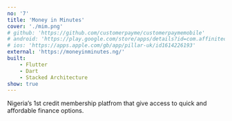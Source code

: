 ```yaml
---
no: '7'
title: 'Money in Minutes'
cover: './mim.png'
# github: 'https://github.com/customerpayme/customerpaymemobile'
# android: 'https://play.google.com/store/apps/details?id=com.affinitech.pillar'
# ios: 'https://apps.apple.com/gb/app/pillar-uk/id1614226193'
external: 'https://moneyinminutes.ng/'
built:
    - Flutter
    - Dart
    - Stacked Architecture
show: true
---
```


Nigeria’s 1st credit membership platfrom that give access to quick and affordable finance options.